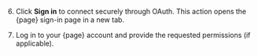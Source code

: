 6. Click **Sign in** to connect securely through OAuth. This action opens the {page} sign-in page in a new tab.

7. Log in to your {page} account and provide the requested permissions (if applicable).